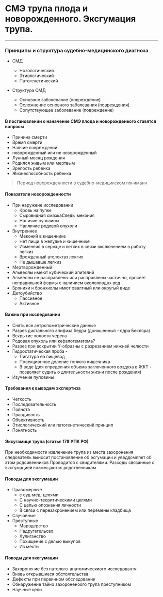# СМЭ трупа плода и новорожденного. Эксгумация трупа.
***

### Принципы и структура судебно-медицинского диагноза
* СМД
  * Нозологический
  * Этиологический
  * Патогенетический

* Структура СМД
  * Основное заболевание   (повреждение)
  * Осложнение основного заболевания (повреждения)
  * Сопутствующее заболевание (повреждение)

#### В постановлении о наначение СМЭ плода и новорожденеого ставятся вопросы
* Причина смерти
* Время смерти
* Налчие повреждений
* новорожденный или не новорожденный
* Лунный месяц рождения
* Родился живым или мертвым
* Зрелость ребенка
* Жизнеспособность ребенка

> Период новорожденности в судебно-медицинском понимани

#### Показатели новорожденности
* При наружене исследовании
  * Кровь на пупке
  * Сыровидная смазкаСледы мекония
  * Наличие пуповины
  * Налличие родовой опухоли
* Внутреннее
  * Меконий в кишечнике
  * Нет пищи в желудке и кишечнике
  * Изменеия в сержце и легких в связи вкслючением в работу легкиз
  * Врожденный ателектаз лекгих
  * Не дышавше легкиз
* Мертворожденный
 * Альвеолы имеют кубический эпителий
 * Альвеолы не расправлены или расправлены частично, просвет неправильной формы с наличием околоплоднх вод
 * Бронихи и бронхиолы имют овалтный или округый виде
* Детоубийство
  * Пассивное
  * Активное

#### Важно при исследовании
  * Снять все антропометрические данные
  * Разрез дистального эпифиза бедра (доношенный - ядра Бекляра)
  * Вскрытие полости черепа
  * Родовая опухоль или кефалогематома?
  * Разрез при вскрытии Y-образны с разрезанием нижней челюсти
  * Гидростатическая проба -
    * Лигатура еа пищевод
    * Посекционное деление тонкого кишечника
    * В воде (для определния объема заглоченного воздуха в ЖКТ - позволяет судить о длительности жизни после рождения)
  * Изучение пуповины

#### Требования к выводам экспертиза  
  * Четкость
  * Последовательность
  * Полнота
  * Правдивость
  * Объективность
  * Этиологический или патогенетический принцип
  * Понятность

#### Эксугамиця трупа (статья 178 УПК РФ)
При необходимости извлечение трупа из места захоронения следователь выносит постановление об эсгумации и уведдомляет об этом родсивенников
 Проводится с свидителями. Разсоды связанные с эксгумацией возмещаются родственникам

#### Поводы для эксгумации
* Правомерные
  * с суд-мед. целями
  * С научно-теоритическими целями
  * С целью опознания личности
  * В связи с перезахронением или перемены кладбища
* Случайные
* Преступные
  * Мародерство
  * Надругательсво
  * Хулиганство
  * Похищение с делью выкупов
  * Из мести

#### Поводы для эксгумации
* Захоронение без патолого-анатомическиого исследовантя
* Вновь открывшиеся обстоятельства
* Дефекты при первичном обследовании
* Обнаружение тайно захороненоого трупа преступником
* Научные цели
